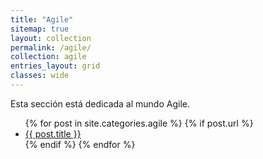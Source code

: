 ```yaml
---
title: "Agile"
sitemap: true
layout: collection
permalink: /agile/
collection: agile
entries_layout: grid
classes: wide
---
```


Esta sección está dedicada al mundo Agile.

<ul>
  {% for post in site.categories.agile %}
    {% if post.url %}
        <li><a href="{{ post.url }}">{{ post.title }}</a></li>
    {% endif %}
  {% endfor %}
</ul>